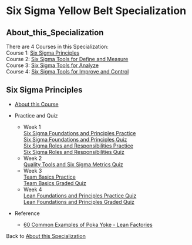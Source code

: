 # Six Sigma Yellow Belt Specialization  

## About_this_Specialization
There are 4 Courses in this Specialization:  
Course 1: [Six Sigma Principles](#Six_Sigma_Principles)  
Course 2: [Six Sigma Tools for Define and Measure]()    
Course 3: [Six Sigma Tools for Analyze]()    
Course 4: [Six Sigma Tools for Improve and Control]()    

## Six Sigma Principles  
- [About this Course](https://www.coursera.org/learn/six-sigma-principles)
- Practice and Quiz  
  - Week 1  
    [Six Sigma Foundations and Principles Practice](./Six_Sigma_Principles/Six_Sigma_Foundations_and_Principles_Practice.pdf)  
    [Six Sigma Foundations and Principles Quiz](./Six_Sigma_Principles/Six_Sigma_Foundations_and_Principles_Quiz.pdf)   
    [Six Sigma Roles and Responsibilities Practice](./Six_Sigma_Principles/Six_Sigma_Roles_and_Principles_Practice.pdf)    
    [Six Sigma Roles and Responsibilities Quiz](./Six_Sigma_Principles/Six_Sigma_Roles_and_Principles_Quiz.pdf)    
  - Week 2    
    [Quality Tools and Six Sigma Metrics Quiz](./Six_Sigma_Principles/Quality_Tools_and_Six_Sigma_Metrics_Quiz.pdf)    
  - Week 3    
    [Team Basics Practice](./Six_Sigma_Principles/Team_Basics_Practice.pdf)     
    [Team Basics Graded Quiz](./Six_Sigma_Principles/Team_Basics_Graded_Quiz.pdf)    
  - Week 4  
    [Lean Foundations and Principles Practice Quiz](./Six_Sigma_Principles/Lean_Foundations_and_Principles_Practice_Quiz.pdf)    
    [Lean Foundations and Principles Graded Quiz](./Six_Sigma_Principles/Lean_Foundations_and_Principles_Graded_Quiz.pdf)  
 
- Reference
  - [60 Common Examples of Poka Yoke - Lean Factories](https://leanfactories.com/poka-yoke-examples-error-proofing-in-manufacturing-daily-life/)
  
 Back to [About this Specialization](#About_this_Specialization)
